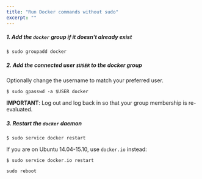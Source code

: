```yaml
---
title: "Run Docker commands without sudo"
excerpt: ""
---
```



##### 1. Add the `docker` group if it doesn't already exist

```console
$ sudo groupadd docker
```

##### 2. Add the connected user `$USER` to the docker group

Optionally change the username to match your preferred user.

```console
$ sudo gpasswd -a $USER docker
```

**IMPORTANT**: Log out and log back in so that your group membership is re-evaluated.

##### 3. Restart the `docker` daemon

```console
$ sudo service docker restart
```

If you are on Ubuntu 14.04-15.10, use `docker.io` instead:

```console
$ sudo service docker.io restart
```

```console
sudo reboot
```

